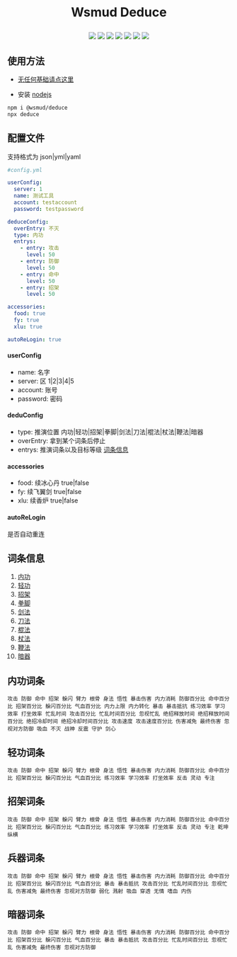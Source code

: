 # <p align="center">Wsmud Deduce</p>

<p align="center">
  <a href="https://github.com/wsmud/deduce/actions?query=workflow%3APackage"><img src="https://img.shields.io/github/workflow/status/wsmud/deduce/Node.js%20Package"></a>
  <a href="https://codecov.io/gh/wsmud/deduce"><img src="https://img.shields.io/codecov/c/github/wsmud/deduce/master"/></a>
  <a href="http://commitizen.github.io/cz-cli/"><img src="https://img.shields.io/badge/commitizen-friendly-brightgreen.svg"></a>
  <a href="https://github.com/wsmud/deduce/blob/master/LICENSE"><img src="https://img.shields.io/npm/l/@wsmud/deduce"></a>
  <a href="https://www.npmjs.com/package/@wsmud/deduce"><img src="https://img.shields.io/npm/v/@wsmud/deduce"></a>
  <a href="https://www.npmjs.com/package/@wsmud/deduce"><img src="https://img.shields.io/npm/dt/@wsmud/deduce"></a>
  <a href="https://jq.qq.com/?_wv=1027&k=lhe1GnIq"><img src="https://img.shields.io/badge/QQ群-58806400-blue"></a>
</p>

## 使用方法

- [无任何基础请点这里](https://baidu.com)

- 安装 [nodejs](http://nodejs.cn/download/)

```sh
npm i @wsmud/deduce
npx deduce
```

## 配置文件

支持格式为 json|yml|yaml

```yaml
#config.yml

userConfig:
  server: 1
  name: 测试工具
  account: testaccount
  password: testpassword

deduceConfig:
  overEntry: 不灭
  type: 内功
  entrys:
    - entry: 攻击
      level: 50
    - entry: 防御
      level: 50
    - entry: 命中
      level: 50
    - entry: 招架
      level: 50

accessories:
  food: true
  fy: true
  xlu: true

autoReLogin: true
```

#### userConfig

- name: 名字
- server: 区 1|2|3|4|5
- account: 账号
- password: 密码

#### deduConfig

- type: 推演位置 内功|轻功|招架|拳脚|剑法|刀法|棍法|杖法|鞭法|暗器
- overEntry: 拿到某个词条后停止
- entrys: 推演词条以及目标等级 [词条信息](#词条信息)

#### accessories

- food: 续冰心丹 true|false
- fy: 续飞翼剑 true|false
- xlu: 续香炉 true|false

#### autoReLogin

是否自动重连

## 词条信息

1. [内功](#内功词条)
1. [轻功](#轻功词条)
1. [招架](#招架词条)
1. [拳脚](#兵器词条)
1. [剑法](#兵器词条)
1. [刀法](#兵器词条)
1. [棍法](#兵器词条)
1. [杖法](#兵器词条)
1. [鞭法](#兵器词条)
1. [暗器](#暗器词条)

## 内功词条

```
攻击 防御 命中 招架 躲闪 臂力 根骨 身法 悟性 暴击伤害 内力消耗 防御百分比 命中百分比 招架百分比 躲闪百分比 气血百分比 内力上限 内力转化 暴击 暴击抵抗 练习效率 学习效率 打坐效率 忙乱时间 攻击百分比 忙乱时间百分比 忽视忙乱 绝招释放时间 绝招释放时间百分比 绝招冷却时间 绝招冷却时间百分比 攻击速度 攻击速度百分比 伤害减免 最终伤害 忽视对方防御 吸血 不灭 战神 反震 守护 剑心
```

## 轻功词条

```
攻击 防御 命中 招架 躲闪 臂力 根骨 身法 悟性 暴击伤害 内力消耗 防御百分比 命中百分比 招架百分比 躲闪百分比 气血百分比 练习效率 学习效率 打坐效率 反击 灵动 专注

```

## 招架词条

```
攻击 防御 命中 招架 躲闪 臂力 根骨 身法 悟性 暴击伤害 内力消耗 防御百分比 命中百分比 招架百分比 躲闪百分比 气血百分比 练习效率 学习效率 打坐效率 反击 灵动 专注 乾坤 纵横
```

## 兵器词条

```
攻击 防御 命中 招架 躲闪 臂力 根骨 身法 悟性 暴击伤害 内力消耗 防御百分比 命中百分比 招架百分比 躲闪百分比 气血百分比 暴击 暴击抵抗 攻击百分比 忙乱时间百分比 忽视忙乱 伤害减免 最终伤害 忽视对方防御 弱化 溅射 吸血 穿透 无情 嗜血 内伤
```

## 暗器词条

```
攻击 防御 命中 招架 躲闪 臂力 根骨 身法 悟性 暴击伤害 内力消耗 防御百分比 命中百分比 招架百分比 躲闪百分比 气血百分比 暴击 暴击抵抗 攻击百分比 忙乱时间百分比 忽视忙乱 伤害减免 最终伤害 忽视对方防御
```
